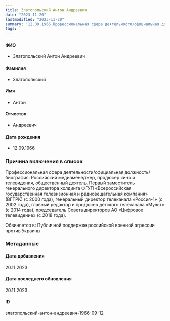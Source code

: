 ```yaml
---
title: Златопольский Антон Андреевич
date: "2023-11-20"
lastmodified: "2023-11-20"
summary: '12.09.1966 Профессиональная сфера деятельности/официальная должность/биография\:.  Российский медиаменеджер, продюсер кино и телевидения, общественный деятель. Первый заместитель генерального директора холдинга ФГУП «Всероссийская государственная телевизионная и радиовещательная компания» (ВГТРК) (с 2000 года), генеральный директор телеканала «Россия-1» (с 2002 года), главный редактор и продюсер детского телеканала «Мульт» (с 2014 года), председатель Совета директоров АО «Цифровое телевидение» (с 2018 года)..  .  Обвиняется в\:.  Публичной поддержке российской военной агрессии против Украины'
tags: 
---
```

<!--# pp2-->
<!--## Фигурант-->
<!--### Личные данные-->
#### ФИО
- Златопольский Антон Андреевич
#### Фамилия
- Златопольский
#### Имя
- Антон
#### Отчество
- Андреевич
#### Дата рождения
- 12.09.1966
### Причина включения в список
Профессиональная сфера деятельности/официальная должность/биография:
 Российский медиаменеджер, продюсер кино и телевидения, общественный деятель. Первый заместитель генерального директора холдинга ФГУП «Всероссийская государственная телевизионная и радиовещательная компания» (ВГТРК) (с 2000 года), генеральный директор телеканала «Россия-1» (с 2002 года), главный редактор и продюсер детского телеканала «Мульт» (с 2014 года), председатель Совета директоров АО «Цифровое телевидение» (с 2018 года).
 
 Обвиняется в:
 Публичной поддержке российской военной агрессии против Украины
### Метаданные
#### Дата добавления
20.11.2023
#### Дата последнего обновления
20.11.2023
#### ID
златопольский-антон-андреевич-1966-09-12
<!--## END;-->
